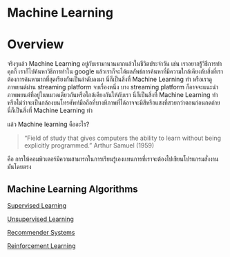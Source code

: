 # Machine Learning

# Overview

จริงๆแล้ว Machine Learning อยู่กับเรามานานมากแล้วในชีวิตประจำวัน เช่น เราอยากรู้้วิธีการทำคุกกี้ เราก็ไปค้นหาวิธีการทำใน google แล้วเราก็จะได้ผลลัพธ์การค้นหาที่มีความใกล้เคียงกับสิ่งที่เราต้องการค้นหามากที่สุดเรียงกันเป็นลำดับลงมา นี่ก็เป็นสิ่งที่ Machine Learning ทำ หรือเราดูภาพยนต์ผ่าน streaming platform จบเรื่องหนึ่ง บาง streaming platform ก็อาจจะแนะนำภาพพยนต์ที่อยู่ในหมวดเดียวกันหรือใกล้เคียงกันให้กับเรา นี่ก็เป็นสิ่งที่ Machine Learning ทำ หรือไม่ว่าจะเป็นกล้องบนโทรศัพท์มือถือที่บางทีภาพที่ได้อาจจะมีสีหรือแสงที่สวยกว่าตอนก่อนกดถ่าย นี่ก็เป็นสิ่งที่ Machine Learning ทำ

แล้ว Machine learning คืออะไร?

> “Field of study that gives computers the ability to learn without being explicitly programmed.” 
Arthur Samuel (1959)
> 

คือ การให้คอมพิวเตอร์มีความสามารถในการเรียนรู้เองเเทนการที่เราจะต้องไปเขียนโปรแกรมสั่งงานมันโดยตรง

## Machine Learning Algorithms

[Supervised Learning](Machine%20Learning%20ca494463ec1b4415911df4ad29ad0f28/Supervised%20Learning%20191aaa8db70c4c0db560964ee4d0f6c9.md)

[Unsupervised Learning](Machine%20Learning%20ca494463ec1b4415911df4ad29ad0f28/Unsupervised%20Learning%20075c2798bf4c4ea6b46978e887238ecf.md)

[Recommender Systems](Machine%20Learning%20ca494463ec1b4415911df4ad29ad0f28/Recommender%20Systems%2015e2cefaefb64d4c836d88661aade345.md)

[Reinforcement Learning](Machine%20Learning%20ca494463ec1b4415911df4ad29ad0f28/Reinforcement%20Learning%20b4be036bd0a248d8b78127e9fd838eba.md)
